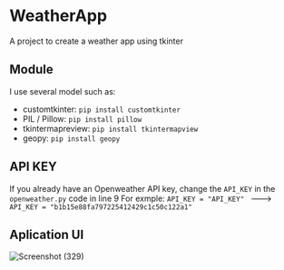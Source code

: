 # WeatherApp
A project to create a weather app using tkinter

## Module
I use several model such as:
* customtkinter: `pip install customtkinter`
* PIL / Pillow: `pip install pillow`
* tkintermapreview: `pip install tkintermapview`
* geopy: `pip install geopy`

## API KEY
If you already have an Openweather API key, change the `API_KEY` in the `openweather.py` code in line 9
For exmple: 
```API_KEY = "API_KEY" ``` --->  ```API_KEY = "b1b15e88fa797225412429c1c50c122a1" ```

## Aplication UI
![Screenshot (329)](https://github.com/Eleazer85/WeatherApp/assets/72891905/1d4efd17-8a53-41da-9ddf-6355681e4837)
